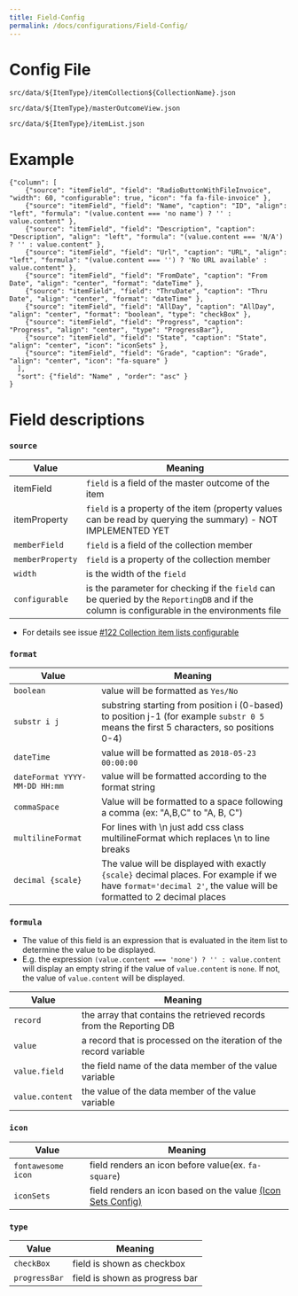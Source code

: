 ```yaml
---
title: Field-Config
permalink: /docs/configurations/Field-Config/
---
```


# Config File
`src/data/${ItemType}/itemCollection${CollectionName}.json`

`src/data/${ItemType}/masterOutcomeView.json`

`src/data/${ItemType}/itemList.json`

# Example
```
{"column": [
    {"source": "itemField", "field": "RadioButtonWithFileInvoice", "width": 60, "configurable": true, "icon": "fa fa-file-invoice" },
    {"source": "itemField", "field": "Name", "caption": "ID", "align": "left", "formula": "(value.content === 'no name') ? '' : value.content" },
    {"source": "itemField", "field": "Description", "caption": "Description", "align": "left", "formula": "(value.content === 'N/A') ? '' : value.content" },
    {"source": "itemField", "field": "Url", "caption": "URL", "align": "left", "formula": "(value.content === '') ? 'No URL available' : value.content" },
    {"source": "itemField", "field": "FromDate", "caption": "From Date", "align": "center", "format": "dateTime" },
    {"source": "itemField", "field": "ThruDate", "caption": "Thru Date", "align": "center", "format": "dateTime" },
    {"source": "itemField", "field": "AllDay", "caption": "AllDay", "align": "center", "format": "boolean", "type": "checkBox" },
    {"source": "itemField", "field": "Progress", "caption": "Progress", "align": "center", "type": "ProgressBar"},
    {"source": "itemField", "field": "State", "caption": "State", "align": "center", "icon": "iconSets" },
    {"source": "itemField", "field": "Grade", "caption": "Grade", "align": "center", "icon": "fa-square" }
  ],
  "sort": {"field": "Name" , "order": "asc" }
}
```
# Field descriptions

### `source`

| Value | Meaning |
| ------------- | ------------- |
| itemField | `field` is a field of the master outcome of the item |
| itemProperty | `field` is a property of the item (property values can be read by querying the summary) - NOT IMPLEMENTED YET |
| `memberField` | `field` is a field of the collection member |
| `memberProperty` | `field` is a property of the collection member |
| `width` | is the width of the `field`  |
| `configurable` | is the parameter for checking if the `field` can be queried by the `ReportingDB` and if the column is configurable in the environments file  |

* For details see issue [#122 Collection item lists configurable](https://github.com/kovax/webui-primeng/issues/122)

### `format`

| Value | Meaning |
| ------------- | ------------- |
| `boolean` | value will be formatted as `Yes/No` |
| `substr i j` | substring starting from position i (0-based) to position j-1 (for example `substr 0 5` means the first 5 characters, so positions 0-4) |
| `dateTime` | value will be formatted as `2018-05-23 00:00:00` |
| `dateFormat YYYY-MM-DD HH:mm` | value will be formatted according to the format string |
| `commaSpace` | Value will be formatted to a space following a comma (ex: "A,B,C" to "A, B, C") |
| `multilineFormat` | For lines with \n just add css class multilineFormat which replaces \n to line breaks |
| `decimal {scale}` | The value will be displayed with exactly `{scale}` decimal places. For example if we have `format='decimal 2'`, the value will be formatted to 2 decimal places |

### `formula`

* The value of this field is an expression that is evaluated in the item list to determine the value to be displayed.
* E.g. the expression `(value.content === 'none') ? '' : value.content` will display an empty string if the value of `value.content` is `none`. If not, the value of `value.content` will be displayed.

| Value | Meaning |
| ------------- | ------------- |
| `record` | the array that contains the retrieved records from the Reporting DB |
| `value` | a record that is processed on the iteration of the record variable |
| `value.field` | the field name of the data member of the value variable |
| `value.content` | the value of the data member of the value variable |

### `icon`
| Value | Meaning |
| ------------- | ------------- |
| `fontawesome icon` | field renders an icon before value(ex. `fa-square`) |
| `iconSets` | field renders an icon based on the value [(Icon Sets Config)](https://github.com/TitusTech/webui-lib/wiki/Icon-Sets-Config) |


### `type`
| Value | Meaning |
| ------------- | ------------- |
| `checkBox` | field is shown as checkbox |
| `progressBar` | field is shown as progress bar |
